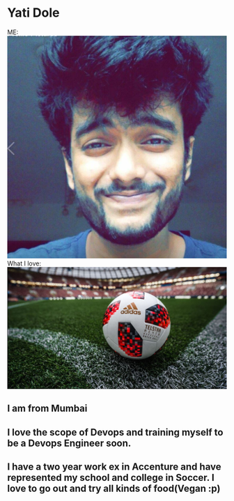 # Yati Dole
ME: 
![alt text](https://github.com/YatiDole/ITMD-521/blob/master/Yati.JPG "Thats me")
What I love: 
![alt text](https://github.com/YatiDole/ITMD-521/blob/master/Football.JPG "Football")
## I am from Mumbai 
## I love the scope of Devops and training myself to be a Devops Engineer soon.
## I have a two year work ex in Accenture and have represented my school and college in Soccer. I love to go out and try all kinds of food(Vegan :p)
